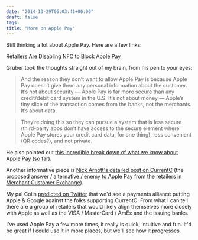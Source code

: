 ```yaml
---
date: "2014-10-29T06:03:41+00:00"
draft: false
tags: 
title: "More on Apple Pay"
---
```

Still thinking a lot about Apple Pay. Here are a few links:

[Retailers Are Disabling NFC to Block Apple Pay](http://daringfireball.net/2014/10/nfc_apple_pay)

Gruber took the thoughts straight out of my brain, from his pen to your eyes:

> And the reason they don’t want to allow Apple Pay is because Apple Pay doesn’t give them any personal information about the customer. It’s not about security — Apple Pay is far more secure than any credit/debit card system in the U.S. It’s not about money — Apple’s tiny slice of the transaction comes from the banks, not the merchants. It’s about data.

> They’re doing this so they can pursue a system that is less secure (third-party apps don’t have access to the secure element where Apple Pay stores your credit card data, for one thing), less convenient (QR codes?), and not private.

He also pointed out [this incredible break down of what we know about Apple Pay (so far)](http://www.kirklennon.com/a/applepay.html).

Another informative piece is [Nick Arnott's detailed post on CurrentC](http://www.imore.com/depth-look-currentc-and-personal-data-they-want-collect) (the proposed answer / alternative / enemy to Apple Pay from the retailers in [Merchant Customer Exchange](http://www.mcx.com/)).

My pal Colin [predicted on Twitter](https://twitter.com/colincornaby/status/526927290572505089) that we'd see a payments alliance putting Apple & Google against the folks supporting CurrentC. From what I can tell there are a group of retailers that would likely align themselves more closely with Apple as well as the VISA / MasterCard / AmEx and the issuing banks.

I've used Apple Pay a few more times, it really is quick, intuitive and fun. It'd be great if I could use it in more places, but we'll see how it progresses.
